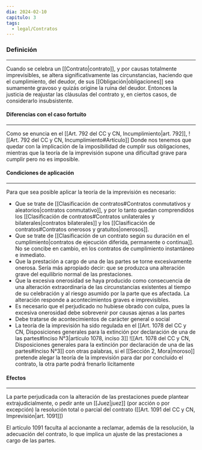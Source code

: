 ```yaml
---
dia: 2024-02-10
capitulo: 3
tags:
  - legal/Contratos
---
```

### Definición
---
Cuando se celebra un [[Contrato|contrato]], y por causas totalmente imprevisibles, se altera significativamente las circunstancias, haciendo que el cumplimiento, del deudor, de sus [[Obligación|obligaciones]] sea sumamente gravoso y quizás origine la ruina del deudor. Entonces la justicia de reajustar las cláusulas del contrato y, en ciertos casos, de considerarlo insubsistente. 

#### Diferencias con el caso fortuito
---
Como se enuncia en el [[Art. 792 del CC y CN, Incumplimiento|art. 792]], ![[Art. 792 del CC y CN, Incumplimiento#Artículo]]
Donde nos tenemos que quedar con la implicación de la imposibilidad de cumplir sus obligaciones, mientras que la teoría de la imprevisión supone una dificultad grave para cumplir pero no es imposible.

#### Condiciones de aplicación
---
Para que sea posible aplicar la teoría de la imprevisión es necesario:
* Que se trate de [[Clasificación de contratos#Contratos conmutativos y aleatorios|contratos conmutativo]], y por lo tanto quedan comprendidos los [[Clasificación de contratos#Contratos unilaterales y bilaterales|contratos bilaterales]] y los [[Clasificación de contratos#Contratos onerosos y gratuitos|onerosos]].
* Que se trate de [[Clasificación de un contrato según su duración en el cumplimiento|contratos de ejecución diferida, permanente o continua]]. No se concibe en cambio, en los contratos de cumplimiento instantáneo e inmediato.
* Que la prestación a cargo de una de las partes se torne excesivamente onerosa. Sería más apropiado decir: que se produzca una alteración grave del equilibrio normal de las prestaciones.
* Que la excesiva onerosidad se haya producido como consecuencia de una alteración extraordinaria de las circunstancias existentes al tiempo de su celebración y al riesgo asumido por la parte que es afectada. La alteración responde a acontecimientos graves e imprevisibles.
* Es necesario que el perjudicado no hubiese obrado con culpa, pues la excesiva onerosidad debe sobrevenir por causas ajenas a las partes
* Debe tratarse de acontecimientos de carácter general o social
* La teoría de la imprevisión ha sido regulada en el [[Art. 1078 del CC y CN, Disposiciones generales para la extinción por declaración de una de las partes#Inciso N°3|artículo 1078, inciso 3]] ![[Art. 1078 del CC y CN, Disposiciones generales para la extinción por declaración de una de las partes#Inciso N°3]] con otras palabras, si el [[Sección 2, Mora|moroso]] pretende alegar la teoría de la imprevisión para dar por concluido el contrato, la otra parte podrá frenarlo lícitamente

#### Efectos
---
La parte perjudicada con la alteración de las prestaciones puede plantear extrajudicialmente, o pedir ante un [[Juez|juez]] (por acción o por excepción) la resolución total o parcial del contrato ([[Art. 1091 del CC y CN, Imprevisión|art. 1091]])

El artículo 1091 faculta al accionante a reclamar, además de la resolución, la adecuación del contrato, lo que implica un ajuste de las prestaciones a cargo de las partes.
